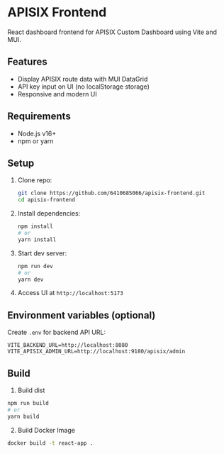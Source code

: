 # APISIX Frontend

React dashboard frontend for APISIX Custom Dashboard using Vite and MUI.

## Features

- Display APISIX route data with MUI DataGrid
- API key input on UI (no localStorage storage)
- Responsive and modern UI

## Requirements

- Node.js v16+
- npm or yarn

## Setup

1. Clone repo:
   ```bash
   git clone https://github.com/6410685066/apisix-frontend.git
   cd apisix-frontend
   ```

2. Install dependencies:
   ```bash
   npm install
   # or
   yarn install
   ```

3. Start dev server:
   ```bash
   npm run dev
   # or
   yarn dev
   ```

4. Access UI at `http://localhost:5173`

## Environment variables (optional)

Create `.env` for backend API URL:

```
VITE_BACKEND_URL=http://localhost:8080
VITE_APISIX_ADMIN_URL=http://localhost:9180/apisix/admin
```

## Build
1. Build dist
```bash
npm run build
# or
yarn build
```

2. Build Docker Image
```bash
docker build -t react-app .
```

